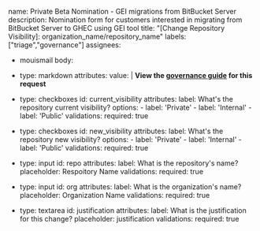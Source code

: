name: Private Beta Nomination - GEI migrations from BitBucket Server
description: Nomination form for customers interested in migrating from BitBucket Server to GHEC using GEI tool
title: "[Change Repository Visibility]: organization_name/repository_name"
labels: ["triage","governance"]
assignees:
  - mouismail
body:
  - type: markdown
    attributes:
      value: |
        **View the [governance guide](#) for this request**
        
  - type: checkboxes
    id: current_visibility
    attributes:
      label: What's the repository current visibility?
      options:
        - label: 'Private'
        - label: 'Internal'
        - label: 'Public'
    validations:
        required: true

  - type: checkboxes
    id: new_visibility
    attributes:
      label: What's the repository new visibility?
      options:
        - label: 'Private'
        - label: 'Internal'
        - label: 'Public'
    validations:
        required: true
  - type: input
    id: repo
    attributes:
      label: What is the repository's name?
      placeholder: Respoitory Name
    validations:
        required: true     
  - type: input
    id: org
    attributes:
      label: What is the organization's name?
      placeholder: Organization Name
    validations:
        required: true
  - type: textarea
    id: justification
    attributes:
      label: What is the justification for this change?
      placeholder: justification
    validations:
        required: true
